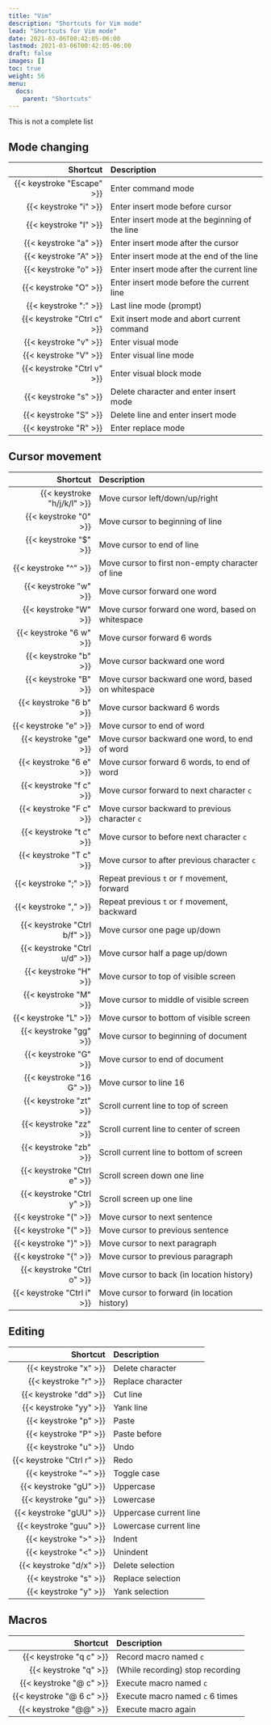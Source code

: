 ```yaml
---
title: "Vim"
description: "Shortcuts for Vim mode"
lead: "Shortcuts for Vim mode"
date: 2021-03-06T00:42:05-06:00
lastmod: 2021-03-06T00:42:05-06:00
draft: false
images: []
toc: true
weight: 56
menu: 
  docs:
    parent: "Shortcuts"
---
```


This is not a complete list

## Mode changing

<div class="table">

Shortcut | Description
---: | :---
{{< keystroke "Escape" >}} | Enter command mode
{{< keystroke "i" >}} | Enter insert mode before cursor
{{< keystroke "I" >}} | Enter insert mode at the beginning of the line
{{< keystroke "a" >}} | Enter insert mode after the cursor
{{< keystroke "A" >}} | Enter insert mode at the end of the line
{{< keystroke "o" >}} | Enter insert mode after the current line
{{< keystroke "O" >}} | Enter insert mode before the current line
{{< keystroke ":" >}} | Last line mode (prompt)
{{< keystroke "Ctrl c" >}} | Exit insert mode and abort current command
{{< keystroke "v" >}} | Enter visual mode
{{< keystroke "V" >}} | Enter visual line mode
{{< keystroke "Ctrl v" >}} | Enter visual block mode
{{< keystroke "s" >}} | Delete character and enter insert mode
{{< keystroke "S" >}} | Delete line and enter insert mode
{{< keystroke "R" >}} | Enter replace mode
</div>

## Cursor movement

<div class="table">

Shortcut | Description
---: | :---
{{< keystroke "h/j/k/l" >}} | Move cursor left/down/up/right
{{< keystroke "0" >}} | Move cursor to beginning of line
{{< keystroke "$" >}} | Move cursor to end of line
{{< keystroke "^" >}} | Move cursor to first non-empty character of line
{{< keystroke "w" >}} | Move cursor forward one word
{{< keystroke "W" >}} | Move cursor forward one word, based on whitespace
{{< keystroke "6 w" >}} | Move cursor forward 6 words
{{< keystroke "b" >}} | Move cursor backward one word
{{< keystroke "B" >}} | Move cursor backward one word, based on whitespace
{{< keystroke "6 b" >}} | Move cursor backward 6 words
{{< keystroke "e" >}} | Move cursor to end of word
{{< keystroke "ge" >}} | Move cursor backward one word, to end of word
{{< keystroke "6 e" >}} | Move cursor forward 6 words, to end of word
{{< keystroke "f c" >}} | Move cursor forward to next character `c`
{{< keystroke "F c" >}} | Move cursor backward to previous character `c`
{{< keystroke "t c" >}} | Move cursor to before next character `c`
{{< keystroke "T c" >}} | Move cursor to after previous character `c`
{{< keystroke ";" >}} | Repeat previous `t` or `f` movement, forward
{{< keystroke "," >}} | Repeat previous `t` or `f` movement, backward
{{< keystroke "Ctrl b/f" >}} | Move cursor one page up/down
{{< keystroke "Ctrl u/d" >}} | Move cursor half a page up/down
{{< keystroke "H" >}} | Move cursor to top of visible screen
{{< keystroke "M" >}} | Move cursor to middle of visible screen
{{< keystroke "L" >}} | Move cursor to bottom of visible screen
{{< keystroke "gg" >}} | Move cursor to beginning of document
{{< keystroke "G" >}} | Move cursor to end of document
{{< keystroke "16 G" >}} | Move cursor to line 16
{{< keystroke "zt" >}} | Scroll current line to top of screen
{{< keystroke "zz" >}} | Scroll current line to center of screen
{{< keystroke "zb" >}} | Scroll current line to bottom of screen
{{< keystroke "Ctrl e" >}} | Scroll screen down one line
{{< keystroke "Ctrl y" >}} | Scroll screen up one line
{{< keystroke "(" >}} | Move cursor to next sentence
{{< keystroke "(" >}} | Move cursor to previous sentence
{{< keystroke "}" >}} | Move cursor to next paragraph
{{< keystroke "{" >}} | Move cursor to previous paragraph
{{< keystroke "Ctrl o" >}} | Move cursor to back (in location history)
{{< keystroke "Ctrl i" >}} | Move cursor to forward (in location history)

</div>

## Editing

<div class="table">

Shortcut | Description
---: | :---
{{< keystroke "x" >}} | Delete character
{{< keystroke "r" >}} | Replace character
{{< keystroke "dd" >}} | Cut line
{{< keystroke "yy" >}} | Yank line
{{< keystroke "p" >}} | Paste
{{< keystroke "P" >}} | Paste before
{{< keystroke "u" >}} | Undo
{{< keystroke "Ctrl r" >}} | Redo
{{< keystroke "~" >}} | Toggle case
{{< keystroke "gU" >}} | Uppercase
{{< keystroke "gu" >}} | Lowercase
{{< keystroke "gUU" >}} | Uppercase current line
{{< keystroke "guu" >}} | Lowercase current line
{{< keystroke ">" >}} | Indent
{{< keystroke "<" >}} | Unindent
{{< keystroke "d/x" >}} | Delete selection
{{< keystroke "s" >}} | Replace selection
{{< keystroke "y" >}} | Yank selection

</div>


## Macros

<div class="table">

Shortcut | Description
---: | :---
{{< keystroke "q c" >}} | Record macro named `c`
{{< keystroke "q" >}} | (While recording) stop recording
{{< keystroke "@ c" >}} | Execute macro named `c`
{{< keystroke "@ 6 c" >}} | Execute macro named `c` 6 times
{{< keystroke "@@" >}} | Execute macro again
</div>



